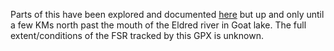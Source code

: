 Parts of this have been explored and documented [here](https://www.backroadsbiketouring.com/fav-ride-powell-river-ne-lakes) but up and only until a few KMs north past the mouth of the Eldred river in Goat lake. The full extent/conditions of the FSR tracked by this GPX is unknown.